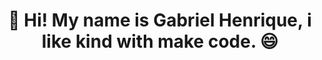 <h1 align="center"> 👋 Hi! My name is Gabriel Henrique, i like kind with make code. 😄</h1>

<!--
**GabrielHenriqueLeanflin/GabrielHenriqueLeanflin** is a ✨ _special_ ✨ repository because its `README.md` (this file) appears on your GitHub profile.

Here are some ideas to get you started:

- 🔭 I’m currently working on ...
- 🌱 I’m currently learning ...
- 👯 I’m looking to collaborate on ...
- 🤔 I’m looking for help with ...
- 💬 Ask me about ...
- 📫 How to reach me: ...
- 😄 Pronouns: ...
- ⚡ Fun fact: ...
-->
